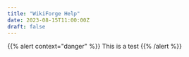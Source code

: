 ```yaml
---
title: "WikiForge Help"
date: 2023-08-15T11:00:00Z
draft: false
---
```

{{% alert context="danger" %}}
This is a test
{{% /alert %}}
